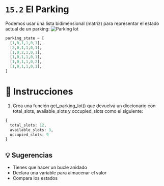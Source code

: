 # `15.2` El Parking

Podemos usar una lista bidimensional (matriz) para representar el estado actual de un parking:
![Parking lot](https://storage.googleapis.com/replit/images/1558366147943_71c41e2a3f01564b5bdba6618797af79.pn)

```py
parking_state = [
  [1,0,1,1,0,1],
  [2,0,1,1,0,1],
  [1,0,2,1,0,1],
  [1,0,1,1,0,1],
  [1,0,1,1,0,2],
  [1,0,1,1,0,1],
]
```

# 📝 Instrucciones
1. Crea una función get_parking_lot() que devuelva un diccionario con total_slots, 
available_slots y occupied_slots como el siguiente:

```py
{
  total_slots: 12,
  available_slots: 3,
  occupied_slots: 9
}
```

## 💡 Sugerencias
- Tienes que hacer un bucle anidado
- Declara una variable para almacenar el valor
- Compara los estados